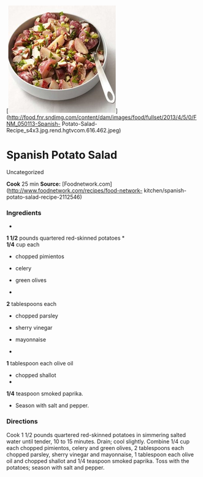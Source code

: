 ﻿

[![](./images/e8cb603d-27c5-4551-ba6f-3beeadaf4540.jpg)](http://food.fnr.sndimg.com/content/dam/images/food/fullset/2013/4/5/0/FNM_050113-Spanish-
Potato-Salad-Recipe_s4x3.jpg.rend.hgtvcom.616.462.jpeg)

#  Spanish Potato Salad

Uncategorized

  
**Cook** 25 min
**Source:** [Foodnetwork.com](http://www.foodnetwork.com/recipes/food-network-
kitchen/spanish-potato-salad-recipe-2112546)

###  Ingredients

  *  
**1 1/2** pounds quartered red-skinned potatoes
  *   
**1/4** cup each
  * chopped pimientos
  * celery
  * green olives
  

  *   
**2** tablespoons each
  * chopped parsley
  * sherry vinegar
  * mayonnaise
  

  *   
**1** tablespoon each olive oil
  * chopped shallot
  *   
**1/4** teaspoon smoked paprika.
  * Season with salt and pepper.

###  Directions

Cook 1 1/2 pounds quartered red-skinned potatoes in simmering salted water
until tender, 10 to 15 minutes. Drain; cool slightly. Combine 1/4 cup each
chopped pimientos, celery and green olives, 2 tablespoons each chopped
parsley, sherry vinegar and mayonnaise, 1 tablespoon each olive oil and
chopped shallot and 1/4 teaspoon smoked paprika. Toss with the potatoes;
season with salt and pepper.

